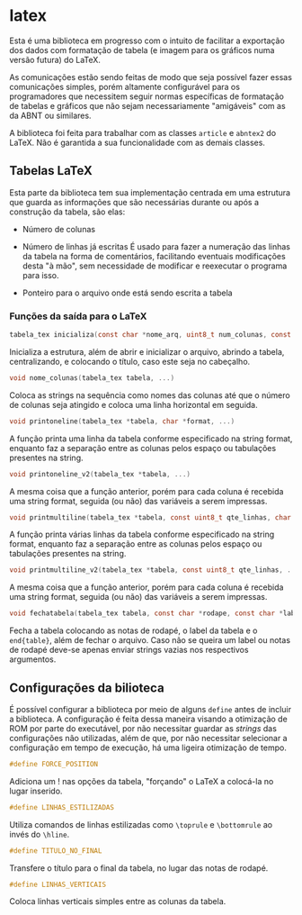 # latex

 Esta é uma biblioteca em progresso com o intuito de facilitar a
 exportação dos dados com formatação de tabela (e imagem para os
 gráficos numa versão futura) do LaTeX.  

 As comunicações estão sendo feitas de modo que seja possível fazer
 essas comunicações simples, porém altamente configurável para os
 programadores que necessitem seguir normas específicas de formatação
 de tabelas e gráficos que não sejam necessariamente "amigáveis" com
 as da ABNT ou similares.  

 A biblioteca foi feita para trabalhar com as classes `article` e
 `abntex2` do LaTeX. Não é garantida a sua funcionalidade com as
 demais classes.  

## Tabelas LaTeX

 Esta parte da biblioteca tem sua implementação centrada em uma
 estrutura que guarda as informações que são necessárias durante ou
 após a construção da tabela, são elas:  

 - Número de colunas  

 - Número de linhas já escritas
 É usado para fazer a numeração das linhas da tabela na  forma de
 comentários, facilitando eventuais modificações desta "à mão", sem
 necessidade de modificar e reexecutar o programa para isso.

 - Ponteiro para o arquivo onde está sendo escrita a tabela  

### Funções da saída para o LaTeX

 ~~~c
 tabela_tex inicializa(const char *nome_arq, uint8_t num_colunas, const char *capt)
 ~~~

  Inicializa a estrutura, além de abrir e inicializar o arquivo,
  abrindo a tabela, centralizando, e colocando o título, caso este
  seja no cabeçalho.  

 ~~~c
 void nome_colunas(tabela_tex tabela, ...)
 ~~~

  Coloca as strings na sequência como nomes das colunas até que o
  número de colunas seja atingido e coloca uma linha horizontal em
  seguida.  

 ~~~c
 void printoneline(tabela_tex *tabela, char *format, ...)
 ~~~

 A função printa uma linha da tabela conforme especificado na string
 format, enquanto faz a separação entre as colunas pelos espaço ou
 tabulações presentes na string.  

 ~~~c
 void printoneline_v2(tabela_tex *tabela, ...)
 ~~~

 A mesma coisa que a função anterior, porém para cada coluna é
 recebida uma string format, seguida (ou não) das variáveis a serem
 impressas.

 ~~~c
 void printmultiline(tabela_tex *tabela, const uint8_t qte_linhas, char *format, ...)
 ~~~

 A função printa várias linhas da tabela conforme especificado na
 string format, enquanto faz a separação entre as colunas pelos
 espaço ou tabulações presentes na string.  

 ~~~c
 void printmultiline_v2(tabela_tex *tabela, const uint8_t qte_linhas, ...)
 ~~~

 A mesma coisa que a função anterior, porém para cada coluna é
 recebida uma string format, seguida (ou não) das variáveis a serem
 impressas.

 ~~~c
 void fechatabela(tabela_tex tabela, const char *rodape, const char *label)
 ~~~

 Fecha a tabela colocando as notas de rodapé, o label da tabela e o
 `end{table}`, além de fechar o arquivo. Caso não se queira um label
 ou notas de rodapé deve-se apenas enviar strings vazias nos
 respectivos argumentos.  

## Configurações da bilioteca

 É possível configurar a biblioteca por meio de alguns `define`
 antes de incluir a biblioteca. A configuração é feita dessa
 maneira visando a otimização de ROM por parte do executável, por não
 necessitar guardar as *strings* das configurações não utilizadas,
 além de que, por não necessitar selecionar a configuração em tempo
 de execução, há uma ligeira otimização de tempo.  

 ~~~c
#define FORCE_POSITION
 ~~~

 Adiciona um ! nas opções da tabela, "forçando" o LaTeX a colocá-la
 no lugar inserido.  

 ~~~c
#define LINHAS_ESTILIZADAS
 ~~~

 Utiliza comandos de linhas estilizadas como `\toprule` e
 `\bottomrule` ao invés do `\hline`.  

 ~~~c
#define TITULO_NO_FINAL
 ~~~

 Transfere o título para o final da tabela, no lugar das notas de
 rodapé.  

 ~~~c
#define LINHAS_VERTICAIS
 ~~~

 Coloca linhas verticais simples entre as colunas da tabela.  
